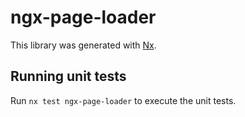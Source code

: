 # ngx-page-loader

This library was generated with [Nx](https://nx.dev).

## Running unit tests

Run `nx test ngx-page-loader` to execute the unit tests.
